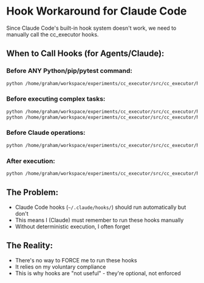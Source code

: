 # Hook Workaround for Claude Code

Since Claude Code's built-in hook system doesn't work, we need to manually call the cc_executor hooks.

## When to Call Hooks (for Agents/Claude):

### Before ANY Python/pip/pytest command:
```bash
python /home/graham/workspace/experiments/cc_executor/src/cc_executor/hooks/setup_environment.py
```

### Before executing complex tasks:
```bash
python /home/graham/workspace/experiments/cc_executor/src/cc_executor/hooks/analyze_task_complexity.py
python /home/graham/workspace/experiments/cc_executor/src/cc_executor/hooks/check_task_dependencies.py
```

### Before Claude operations:
```bash
python /home/graham/workspace/experiments/cc_executor/src/cc_executor/hooks/claude_instance_pre_check.py
```

### After execution:
```bash
python /home/graham/workspace/experiments/cc_executor/src/cc_executor/hooks/record_execution_metrics.py
```

## The Problem:
- Claude Code hooks (`~/.claude/hooks/`) should run automatically but don't
- This means I (Claude) must remember to run these hooks manually
- Without deterministic execution, I often forget

## The Reality:
- There's no way to FORCE me to run these hooks
- It relies on my voluntary compliance
- This is why hooks are "not useful" - they're optional, not enforced